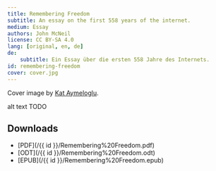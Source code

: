 ```yaml
---
title: Remembering Freedom
subtitle: An essay on the first 558 years of the internet.
medium: Essay
authors: John McNeil
license: CC BY-SA 4.0
lang: [original, en, de]
de:
    subtitle: Ein Essay über die ersten 558 Jahre des Internets.
id: remembering-freedom
cover: cover.jpg
---
```


Cover image by [Kat Aymeloglu](https://www.kataymeloglu.com).

<object data="/{{ id }}/Remembering Freedom.pdf" type="application/pdf" width="100%" height="800">alt text TODO</object>

## Downloads

- [PDF](/{{ id }}/Remembering%20Freedom.pdf)
- [ODT](/{{ id }}/Remembering%20Freedom.odt)
- [EPUB](/{{ id }}/Remembering%20Freedom.epub)
